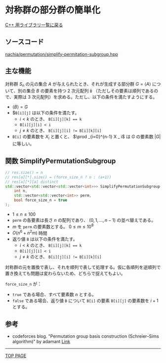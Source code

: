 # 対称群の部分群の簡単化

[C++ 用ライブラリ一覧に戻る](../index.md)

## ソースコード

[nachia/permutation/simplify-permitation-subgroup.hpp](https://github.com/NachiaVivias/cp-library/blob/main/Cpp/Include/nachia/permutation/simplify-permitation-subgroup.hpp)

## 主な機能

対称群 $S _ n$ の元の集合 $A$ が与えられたとき、それが生成する部分群 $G=\langle A\rangle$ について、別の集合 $B$ の要素を持つ 2 次元配列 `B` （ただしその要素は順列であるので、実際は 3 次元配列）を求める。ただし、以下の条件を満たすようにする。

* $\langle B\rangle =G$
* $`B[i][j]` は以下の条件を満たす。
    * $i\lt k$ のとき、 `B[i][j][k] == k`
    * `B[i][j][i] < i`
    * $j\neq k$ のとき、 `B[i][j][i] != B[i][k][i]`
* `B[i]` の要素数を $X _ i$ と置くと、 $\prod _{i=0}^{n-1} X _ i$ は $G$ の要素数 $\lvert G \rvert$ に等しい。

## 関数 SimplifyPermutationSubgroup

```c++
// res.size() = n
// res[a][*].size() = (force_size_n ? n : (a+1))
// res[a][*][a] distinct
std::vector<std::vector<std::vector<int>>> SimplifyPermutationSubgroup(
    int n,
    std::vector<std::vector<int>> perm,
    bool force_size_n = true
);
```

* $1 \leq n \leq 100$
* `perm` の各要素は長さ $n$ の配列であり、 $(0,1,\ldots ,n-1)$ の並べ替えである。
* $m$ を `perm` の要素数とする。 $0\leq m\leq 10^8$
* $O(n^6+n^2m)$ 時間
* 返り値 `B` は以下の条件を満たす。
    * $i\lt k$ のとき、 `B[i][j][k] == k`
    * `B[i][j][i] < i`
    * $j\neq k$ のとき、 `B[i][j][i] != B[i][k][i]`

対称群の元を置換で表し、それを順列で表して処理する。仮に各順列を逆順列で置き換えても問題は変わらないため、どちらで捉えてもよい。

`force_size_n` が：

* `true` である場合、すべて要素数 $n$ とする。
* `false` である場合、返り値 `B` について `B[i]` の要素 `B[i][j]` の要素数を $i+1$ とする。

## 参考

* codeforces blog. "Permutation group basis construction (Schreier–Sims algorithm)" by adamant [Link](https://codeforces.com/blog/entry/111290)

---

[TOP PAGE](https://nachiavivias.github.io/cp-library/)


<script type="text/x-mathjax-config">MathJax.Hub.Config({tex2jax:{inlineMath:[['\$','\$']],processEscapes:true},CommonHTML: {matchFontHeight:false}});</script>
<script type="text/javascript" async src="https://cdnjs.cloudflare.com/ajax/libs/mathjax/2.7.1/MathJax.js?config=TeX-MML-AM_CHTML"></script>


